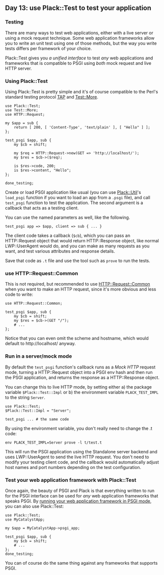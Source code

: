## Day 13: use Plack::Test to test your application

### Testing

There are many ways to test web applications, either with a live server or using a mock request technique. Some web application frameworks allow you to write an unit test using one of those methods, but the way you write tests differs per framework of your choice.

Plack::Test gives you *a unified interface* to test *any* web applications and frameworks that is compatible to PSGI using *both* mock request and live HTTP server.

### Using Plack::Test

Using Plack::Test is pretty simple and it's of course compatible to the Perl's standard testing protocol [TAP](http://testanything.org/wiki/) and [Test::More](http://search.cpan.org/perldoc?Test::More).

    use Plack::Test;
    use Test::More;
    use HTTP::Request;
    
    my $app = sub {
        return [ 200, [ 'Content-Type', 'text/plain' ], [ "Hello" ] ];
    };
    
    test_psgi $app, sub {
        my $cb = shift;
        
        my $req = HTTP::Request->new(GET => 'http://localhost/');
        my $res = $cb->($req);
        
        is $res->code, 200;
        is $res->content, "Hello";
    };
    
    done_testing;

Create or load PSGI application like usual (you can use [Plack::Util](http://search.cpan.org/perldoc?Plack::Util)'s `load_psgi` function if you want to load an app from a `.psgi` file), and call `test_psgi` function to test the application. The second argument is a callback that acts as a testing client.

You can use the named parameters as well, like the following.

    test_psgi app => $app, client => sub { ... }

The client code takes a callback (`$cb`), which you can pass an HTTP::Request object that would return HTTP::Response object, like normal LWP::UserAgent would do, and you can make as many requests as you want, and test various attributes and response details.

Save that code as `.t` file and use the tool such as `prove` to run the tests.

### use HTTP::Request::Common

This is not required, but recommended to use [HTTP::Request::Common](http://search.cpan.org/perldoc?HTTP::Request::Common) when you want to make an HTTP request, since it's more obvious and less code to write:

    use HTTP::Request::Common;
    
    test_psgi $app, sub {
        my $cb = shift;
        my $res = $cb->(GET "/");
        # ...
    };

Notice that you can even omit the scheme and hostname, which would default to http://localhost/ anyway.

### Run in a server/mock mode

By default the `test_psgi` function's callback runs as a *Mock HTTP* request mode, turning a HTTP::Request object into a PSGI env hash and then run the PSGI application, and returns the response as a HTTP::Response object.

You can change this to live HTTP mode, by setting either a) the package variable `$Plack::Test::Impl` or b) the environment variable `PLACK_TEST_IMPL` to the string `Server`.

    use Plack::Test;
    $Plack::Test::Impl = "Server";
    
    test_psgi ... # the same code

By using the environment variable, you don't really need to change the .t code:

    env PLACK_TEST_IMPL=Server prove -l t/test.t

This will run the PSGI application using the Standalone server backend and uses LWP::UserAgent to send the live HTTP request. You don't need to modify your testing client code, and the callback would automatically adjust host names and port numbers depending on the test configuration.

### Test your web application framework with Plack::Test

Once again, the beauty of PSGI and Plack is that everything written to run for the PSGI interface can be used for *any* web application frameworks that speaks PSGI. By [running your web application framework in PSGI mode](http://advent.plackperl.org/2009/12/day-7-use-web-application-framework-in-psgi.html), you can also use Plack::Test:

    use Plack::Test;
    use MyCatalystApp;
    
    my $app = MyCatalystApp->psgi_app;
    
    test_psgi $app, sub {
        my $cb = shift;
        # ...
    };
    done_testing;

You can of course do the same thing against any frameworks that supports PSGI.
